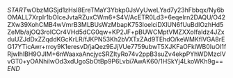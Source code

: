 $START$wObzMGSjd1zHsI8EreTMaY3Ybkp0JsVyUweLYad7y23hFbbqx/Ny6bOMALL7XrpIr1bOIceJvtaRZuxCWm6+S4V/AcETR0Ld3+6eqeIrn2DAQU/O42ZXw39XohCMB4wVmrB3MLBUsWzMbapK753loelciDXlUN6fUuBdIOzhHd5ZeMb/ajOQ3roICCr4VHd5dCG0qw+KP2JF+pBUWCMptVMZXXoIfaIdz4JZxduUZJdDxZZqddKGcKrLR/fJKPN53Kh2bVXTxZAd9TEhdO/keWMKflVGA8rEG17YTicAwr+rroy9K1eresvD/jaQez9EJjVUe7759ubwT5XJKFaOFklWB0IuOI1fRjwIhlBH9OJIM+6nWaaxaAncjycSRZItyRo74v2ppB3suZv4ekpPYhWDMzclVvGT0+yOANhilwOd3xdUgoSbOtBp9P6Lvbi7AwAK60/1HSkYj4LkoWKh9g==$END$